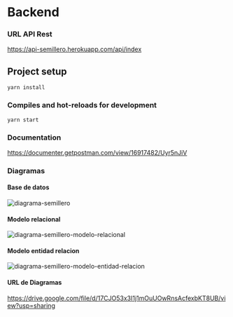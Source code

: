 # Backend

### URL API Rest
<https://api-semillero.herokuapp.com/api/index>

## Project setup
```
yarn install
```

### Compiles and hot-reloads for development
```
yarn start
```
### Documentation

<https://documenter.getpostman.com/view/16917482/Uyr5nJiV>


### Diagramas

#### Base de datos
![diagrama-semillero](https://user-images.githubusercontent.com/101532494/163735092-eb88929d-9d90-4dd8-8cdb-e9d15091bef8.png)

#### Modelo relacional
![diagrama-semillero-modelo-relacional](https://user-images.githubusercontent.com/101532494/163735954-c5f8b208-1e1c-44b2-8737-12f47d59159a.png)

#### Modelo entidad relacion
![diagrama-semillero-modelo-entidad-relacion](https://user-images.githubusercontent.com/101532494/163735990-1b382281-6ae9-42e7-b793-a9c11665d386.png)

#### URL de Diagramas 
<https://drive.google.com/file/d/17CJO53x3I1j1mOuUOwRnsAcfexbKT8UB/view?usp=sharing>
